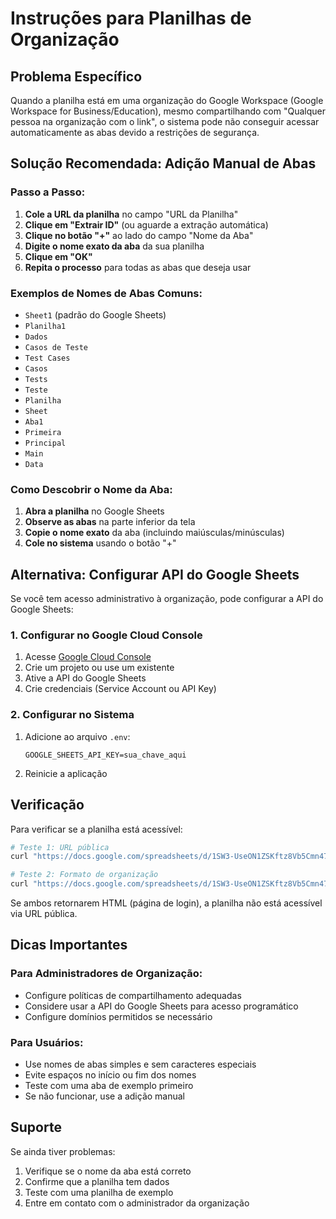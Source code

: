 # Instruções para Planilhas de Organização

## Problema Específico

Quando a planilha está em uma organização do Google Workspace (Google Workspace for Business/Education), mesmo compartilhando com "Qualquer pessoa na organização com o link", o sistema pode não conseguir acessar automaticamente as abas devido a restrições de segurança.

## Solução Recomendada: Adição Manual de Abas

### Passo a Passo:

1. **Cole a URL da planilha** no campo "URL da Planilha"
2. **Clique em "Extrair ID"** (ou aguarde a extração automática)
3. **Clique no botão "+"** ao lado do campo "Nome da Aba"
4. **Digite o nome exato da aba** da sua planilha
5. **Clique em "OK"**
6. **Repita o processo** para todas as abas que deseja usar

### Exemplos de Nomes de Abas Comuns:

- `Sheet1` (padrão do Google Sheets)
- `Planilha1`
- `Dados`
- `Casos de Teste`
- `Test Cases`
- `Casos`
- `Tests`
- `Teste`
- `Planilha`
- `Sheet`
- `Aba1`
- `Primeira`
- `Principal`
- `Main`
- `Data`

### Como Descobrir o Nome da Aba:

1. **Abra a planilha** no Google Sheets
2. **Observe as abas** na parte inferior da tela
3. **Copie o nome exato** da aba (incluindo maiúsculas/minúsculas)
4. **Cole no sistema** usando o botão "+"

## Alternativa: Configurar API do Google Sheets

Se você tem acesso administrativo à organização, pode configurar a API do Google Sheets:

### 1. Configurar no Google Cloud Console
1. Acesse [Google Cloud Console](https://console.cloud.google.com/)
2. Crie um projeto ou use um existente
3. Ative a API do Google Sheets
4. Crie credenciais (Service Account ou API Key)

### 2. Configurar no Sistema
1. Adicione ao arquivo `.env`:
   ```
   GOOGLE_SHEETS_API_KEY=sua_chave_aqui
   ```
2. Reinicie a aplicação

## Verificação

Para verificar se a planilha está acessível:

```bash
# Teste 1: URL pública
curl "https://docs.google.com/spreadsheets/d/1SW3-UseON1ZSKftz8Vb5Cmn47DUeat87/gviz/tq?tqx=out:csv&sheet=Sheet1"

# Teste 2: Formato de organização
curl "https://docs.google.com/spreadsheets/d/1SW3-UseON1ZSKftz8Vb5Cmn47DUeat87/export?format=csv&gid=0"
```

Se ambos retornarem HTML (página de login), a planilha não está acessível via URL pública.

## Dicas Importantes

### Para Administradores de Organização:
- Configure políticas de compartilhamento adequadas
- Considere usar a API do Google Sheets para acesso programático
- Configure domínios permitidos se necessário

### Para Usuários:
- Use nomes de abas simples e sem caracteres especiais
- Evite espaços no início ou fim dos nomes
- Teste com uma aba de exemplo primeiro
- Se não funcionar, use a adição manual

## Suporte

Se ainda tiver problemas:
1. Verifique se o nome da aba está correto
2. Confirme que a planilha tem dados
3. Teste com uma planilha de exemplo
4. Entre em contato com o administrador da organização
